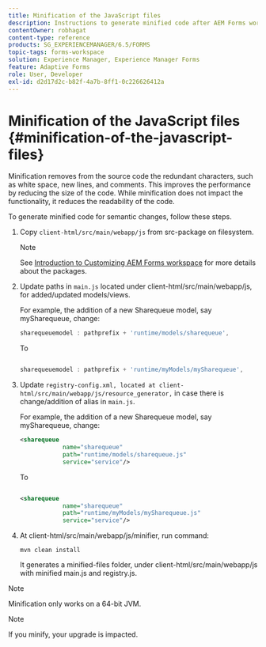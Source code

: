 ```yaml
---
title: Minification of the JavaScript files
description: Instructions to generate minified code after AEM Forms workspace customizations to optimize the JS files for the web.
contentOwner: robhagat
content-type: reference
products: SG_EXPERIENCEMANAGER/6.5/FORMS
topic-tags: forms-workspace
solution: Experience Manager, Experience Manager Forms
feature: Adaptive Forms
role: User, Developer
exl-id: d2d17d2c-b82f-4a7b-8ff1-0c226626412a
---
```

# Minification of the JavaScript files {#minification-of-the-javascript-files}

Minification removes from the source code the redundant characters, such as white space, new lines, and comments. This improves the performance by reducing the size of the code. While minification does not impact the functionality, it reduces the readability of the code.

To generate minified code for semantic changes, follow these steps.

1. Copy `client-html/src/main/webapp/js` from src-package on filesystem.

   >[!NOTE]
   >
   >See [Introduction to Customizing AEM Forms workspace](/help/forms/using/introduction-customizing-html-workspace.md) for more details about the packages.

1. Update paths in `main.js` located under client-html/src/main/webapp/js, for added/updated models/views.

   For example, the addition of a new Sharequeue model, say mySharequeue, change:

   ```javascript
   sharequeuemodel : pathprefix + 'runtime/models/sharequeue',

   ```

   To

   ```javascript

   sharequeuemodel : pathprefix + 'runtime/myModels/mySharequeue',
   ```

1. Update `registry-config.xml, located at client-html/src/main/webapp/js/resource_generator,` in case there is change/addition of alias in `main.js`.

   For example, the addition of a new Sharequeue model, say mySharequeue, change:

   ```xml
   <sharequeue
               name="sharequeue"
               path="runtime/models/sharequeue.js"
               service="service"/>

   ```

   To

   ```xml

   <sharequeue
               name="sharequeue"
               path="runtime/myModels/mySharequeue.js"
               service="service"/>
   ```

1. At client-html/src/main/webapp/js/minifier, run command:

   ```shell
   mvn clean install
   ```

   It generates a minified-files folder, under client-html/src/main/webapp/js with minified main.js and registry.js.

>[!NOTE]
>
>Minification only works on a 64-bit JVM.

>[!NOTE]
>
>If you minify, your upgrade is impacted.
